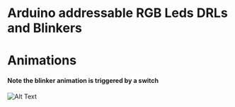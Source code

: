 # Arduino addressable RGB Leds DRLs and Blinkers

# Animations
#### Note the blinker animation is triggered by a switch
![Alt Text](https://i.giphy.com/media/B4pI0S6miI6WHlaOTv/giphy.webp)
